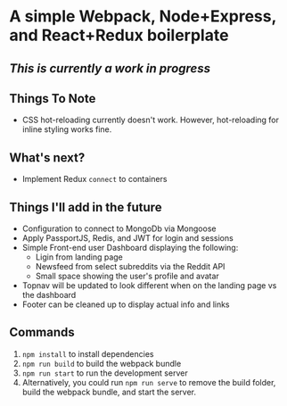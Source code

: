 # A simple Webpack, Node+Express, and React+Redux boilerplate
## *This is currently a work in progress*

## Things To Note
* CSS hot-reloading currently doesn't work. However, hot-reloading for inline styling works fine.

## What's next?
* Implement Redux `connect` to containers

## Things I'll add in the future
* Configuration to connect to MongoDb via Mongoose
* Apply PassportJS, Redis, and JWT for login and sessions
* Simple Front-end user Dashboard displaying the following:
  * Ligin from landing page
  * Newsfeed from select subreddits via the Reddit API
  * Small space showing the user's profile and avatar
* Topnav will be updated to look different when on the landing page vs the dashboard
* Footer can be cleaned up to display actual info and links

## Commands
1. `npm install` to install dependencies
2. `npm run build` to build the webpack bundle
3. `npm run start` to run the development server
4. Alternatively, you could run `npm run serve` to remove the build folder, build the webpack bundle, and start the server.
